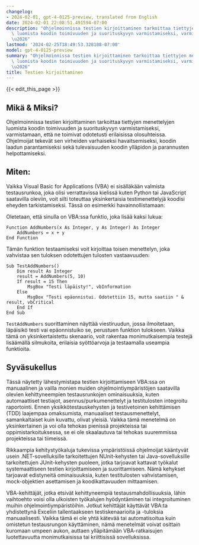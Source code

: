```yaml
---
changelog:
- 2024-02-01, gpt-4-0125-preview, translated from English
date: 2024-02-01 22:08:51.491594-07:00
description: "Ohjelmoinnissa testien kirjoittaminen tarkoittaa tiettyjen menettelyjen\
  \ luomista koodin toimivuuden ja suorituskyvyn varmistamiseksi, varmistamaan, ett\xE4\
  \u2026"
lastmod: '2024-02-25T18:49:53.328108-07:00'
model: gpt-4-0125-preview
summary: "Ohjelmoinnissa testien kirjoittaminen tarkoittaa tiettyjen menettelyjen\
  \ luomista koodin toimivuuden ja suorituskyvyn varmistamiseksi, varmistamaan, ett\xE4\
  \u2026"
title: Testien kirjoittaminen
---
```


{{< edit_this_page >}}

## Mikä & Miksi?

Ohjelmoinnissa testien kirjoittaminen tarkoittaa tiettyjen menettelyjen luomista koodin toimivuuden ja suorituskyvyn varmistamiseksi, varmistamaan, että ne toimivat odotetusti erilaisissa olosuhteissa. Ohjelmoijat tekevät sen virheiden varhaiseksi havaitsemiseksi, koodin laadun parantamiseksi sekä tulevaisuuden koodin ylläpidon ja parannusten helpottamiseksi.

## Miten:

Vaikka Visual Basic for Applications (VBA) ei sisälläkään valmista testausrunkoa, joka olisi verrattavissa kielissä kuten Python tai JavaScript saatavilla oleviin, voit silti toteuttaa yksinkertaisia testimenettelyjä koodisi eheyden tarkistamiseksi. Tässä on esimerkki havainnollistamaan:

Oletetaan, että sinulla on VBA:ssa funktio, joka lisää kaksi lukua:

```basic
Function AddNumbers(x As Integer, y As Integer) As Integer
    AddNumbers = x + y
End Function
```

Tämän funktion testaamiseksi voit kirjoittaa toisen menettelyn, joka vahvistaa sen tuloksen odotettujen tulosten vastaavuuden:

```basic
Sub TestAddNumbers()
    Dim result As Integer
    result = AddNumbers(5, 10)
    If result = 15 Then
        MsgBox "Testi läpäisty!", vbInformation
    Else
        MsgBox "Testi epäonnistui. Odotettiin 15, mutta saatiin " & result, vbCritical
    End If
End Sub
```

`TestAddNumbers` suorittaminen näyttää viestiruudun, jossa ilmoitetaan, läpäisikö testi vai epäonnistuiko se, perustuen funktion tulokseen. Vaikka tämä on yksinkertaistettu skenaario, voit rakentaa monimutkaisempia testejä lisäämällä silmukoita, erilaisia syöttöarvoja ja testaamalla useampia funktioita.

## Syväsukellus

Tässä näytetty lähestymistapa testien kirjoittamiseen VBA:ssa on manuaalinen ja vailla monien muiden ohjelmointiympäristöjen saatavilla olevien kehittyneempien testausrunkojen ominaisuuksia, kuten automaattiset testiajot, asennus/purkumenettelyt ja testitulosten integroitu raportointi. Ennen yksikkötestauskehysten ja testivetoinen kehittämisen (TDD) laajempaa omaksumista, manuaaliset testausmenettelyt, samankaltaiset kuin kuvattu, olivat yleisiä. Vaikka tämä menetelmä on yksinkertainen ja voi olla tehokas pienissä projekteissa tai oppimistarkoituksessa, se ei ole skaalautuva tai tehokas suuremmissa projekteissa tai tiimeissä.

Rikkaampia kehitystyökaluja tukevissa ympäristöissä ohjelmoijat kääntyvät usein .NET-sovelluksille tarkoitettujen NUnit-kehysten tai Java-sovelluksille tarkoitettujen JUnit-kehysten puoleen, jotka tarjoavat kattavat työkalut systemaattiseen testien kirjoittamiseen ja suorittamiseen. Nämä kehykset tarjoavat edistyneitä ominaisuuksia, kuten testitulosten vahvistamisen, mock-objektien asettamisen ja koodikattavuuden mittaamisen.

VBA-kehittäjät, jotka etsivät kehittyneempiä testausmahdollisuuksia, lähin vaihtoehto voisi olla ulkoisten työkalujen hyödyntäminen tai integroituminen muihin ohjelmointiympäristöihin. Jotkut kehittäjät käyttävät VBA:ta yhdistettynä Exceliin tallentaakseen testiskenaarioita ja -tuloksia manuaalisesti. Vaikka tämä ei ole yhtä kätevää tai automatisoitua kuin omistetun testausrungon käyttäminen, nämä menetelmät voivat osittain kuromaan umpeen aukon, auttaen ylläpitämään VBA-ratkaisujen luotettavuutta monimutkaisissa tai kriittisissä sovelluksissa.

